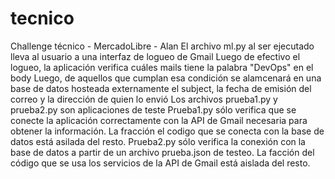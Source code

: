 # tecnico
Challenge técnico - MercadoLibre - Alan
El archivo ml.py al ser ejecutado lleva al usuario a una interfaz de logueo de Gmail
Luego de efectivo el logueo, la aplicación verifica cuáles mails tiene la palabra "DevOps" en el body
Luego, de aquellos que cumplan esa condición se alamcenará en una base de datos hosteada externamente el subject, la fecha de emisión del correo y la dirección de quien lo envió
Los archivos prueba1.py y prueba2.py son aplicaciones de teste
Prueba1.py sólo verifica que se conecte la aplicación correctamente con la API de Gmail necesaria para obtener la información. La fracción el codigo que se conecta con la base de datos está asilada del resto.
Prueba2.py sólo verifica la conexión con la base de datos a partir de un archivo prueba.json de testeo. La facción del código que se usa los servicios de la API de Gmail está aislada del resto.
